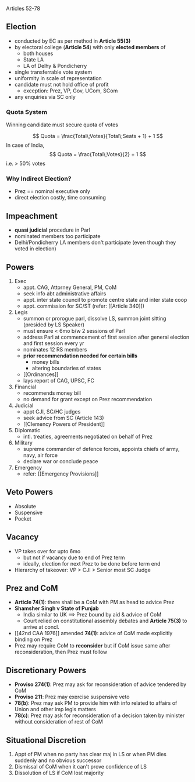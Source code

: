 Articles 52-78
## Election
- conducted by EC as per method in **Article 55(3)**
- by electoral college (**Article 54**) with only **elected members** of
	- both houses
	- State LA
	- LA of Delhy & Pondicherry
- single transferrable vote system
- uniformity in scale of representation
- candidate must not hold office of profit
	- exception: Prez, VP, Gov, UCom, SCom
- any enquiries via SC only

### Quota System
Winning candidate must secure quota of votes

$$
Quota = \frac{Total\;Votes}{Total\;Seats + 1} + 1
$$
In case of India,
$$
Quota = \frac{Total\;Votes}{2} + 1
$$
i.e. $\gt$ 50% votes
### Why Indirect Election?
- Prez == nominal executive only
- direct election costly, time consuming
## Impeachment
- **quasi judicial** procedure in Parl
- nominated members too participate
- Delhi/Pondicherry LA members don't participate (even though they voted in election)
## Powers
1. Exec
	- appt. CAG, Attorney General, PM, CoM
	- seek info abt administrative affairs
	- appt. inter state council to promote centre state and inter state coop
	- appt. commission for SC/ST (refer: [[Article 340]])
2. Legis
	- summon or prorogue parl, dissolve LS, summon joint sitting (presided by LS Speaker)
	- must ensure $\lt$ 6mo b/w 2 sessions of Parl
	- address Parl at commencement of first session after general election and first session every yr
	- nominates 12 RS members
	- **prior recommendation needed for certain bills**
		- money bills
		- altering boundaries of states
	- [[Ordinances]]
	- lays report of CAG, UPSC, FC
3. Financial
	- recommends money bill
	- no demand for grant except on Prez recommendation
4. Judicial
	- appt CJI, SC/HC judges
	- seek advice from SC (Article 143)
	- [[Clemency Powers of President]]
5. Diplomatic
	- intl. treaties, agreements negotiated on behalf of Prez
6. Military
	- supreme commander of defence forces, appoints chiefs of army, navy, air force
	- declare war or conclude peace
7. Emergency
	- refer: [[Emergency Provisions]]

## Veto Powers
- Absolute
- Suspensive
- Pocket
## Vacancy
- VP takes over for upto 6mo
	- but not if vacancy due to end of Prez term
	- ideally, election for next Prez to be done before term end
- Hierarchy of takeover: VP > CJI > Senior most SC Judge

## Prez and CoM
- **Article 74(1)**: there shall be a CoM with PM as head to advice Prez
- **Shamsher Singh v State of Punjab**
	- India similar to UK $\implies$ Prez bound by aid & advice of CoM
	- Court relied on constitutional assembly debates and **Article 75(3)** to arrive at concl.
- [[42nd CAA 1976]] amended **74(1)**: advice of CoM made explicitly binding on Prez
- Prez may require CoM to **reconsider** but if CoM issue same after reconsideration, then Prez must follow
## Discretionary Powers
- **Proviso 274(1)**: Prez may ask for reconsideration of advice tendered by CoM
- **Proviso 211**: Prez may exercise suspensive veto
- **78(b)**: Prez may ask PM to provide him with info related to affairs of Union and other imp legis matters
- **78(c)**: Prez may ask for reconsideration of a decision taken by minister without consideration of rest of CoM

## Situational Discretion
1. Appt of PM when no party has clear maj in LS or when PM dies suddenly and no obvious successor
2. Dismissal of CoM when it can't prove confidence of LS
3. Dissolution of LS if CoM lost majority